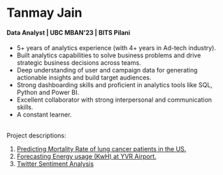 # Tanmay Jain
#### Data Analyst | UBC MBAN'23 | BITS Pilani
   
- 5+ years of analytics experience (with 4+ years in Ad-tech industry).<br>
- Built analytics capabilities to solve business problems and drive strategic business decisions across teams.<br>
- Deep understanding of user and campaign data for generating actionable insights and build target audiences.<br>
- Strong dashboarding skills and proficient in analytics tools like SQL, Python and Power BI.<br>
- Excellent collaborator with strong interpersonal and communication skills.<br>
- A constant learner.<br><br> 

Project descriptions:
1. [Predicting Mortality Rate of lung cancer patients in the US.](https://github.com/tan1310/Data-Projects/blob/main/BAIT509-Project-Final-Tanmay.ipynb)
2. [Forecasting Energy usage (KwH) at YVR Airport.](https://github.com/tan1310/Data-Projects/blob/main/BABS%20502_Final_Tanmay.ipynb)
3. [Twitter Sentiment Analysis](https://github.com/tan1310/Data-Projects/blob/main/BAIT509-Project-Final-Tanmay.ipynb)
